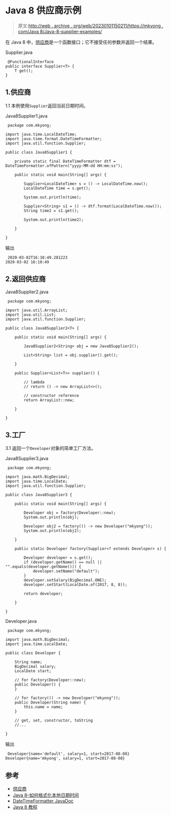 # Java 8 供应商示例

> 原文:[http://web . archive . org/web/20230101150211/https://mkyong . com/Java 8/Java-8-supplier-examples/](http://web.archive.org/web/20230101150211/https://mkyong.com/java8/java-8-supplier-examples/)

在 Java 8 中，[供应商](http://web.archive.org/web/20221206011825/https://docs.oracle.com/javase/8/docs/api/java/util/function/Supplier.html)是一个函数接口；它不接受任何参数并返回一个结果。

Supplier.java

```
 @FunctionalInterface
public interface Supplier<T> {
    T get();
} 
```

## 1.供应商

1.1 本例使用`Supplier`返回当前日期时间。

Java8Supplier1.java

```
 package com.mkyong;

import java.time.LocalDateTime;
import java.time.format.DateTimeFormatter;
import java.util.function.Supplier;

public class Java8Supplier1 {

    private static final DateTimeFormatter dtf = DateTimeFormatter.ofPattern("yyyy-MM-dd HH:mm:ss");

    public static void main(String[] args) {

        Supplier<LocalDateTime> s = () -> LocalDateTime.now();
        LocalDateTime time = s.get();

        System.out.println(time);

        Supplier<String> s1 = () -> dtf.format(LocalDateTime.now());
        String time2 = s1.get();

        System.out.println(time2);

    }

} 
```

输出

```
 2020-03-02T16:10:49.281223
2020-03-02 16:10:49 
```

## 2.返回供应商

Java8Supplier2.java

```
 package com.mkyong;

import java.util.ArrayList;
import java.util.List;
import java.util.function.Supplier;

public class Java8Supplier2<T> {

    public static void main(String[] args) {

        Java8Supplier2<String> obj = new Java8Supplier2();

        List<String> list = obj.supplier().get();

    }

    public Supplier<List<T>> supplier() {

        // lambda
        // return () -> new ArrayList<>();

        // constructor reference
        return ArrayList::new;

    }

} 
```

## 3.工厂

3.1 返回一个`Developer`对象的简单工厂方法。

Java8Supplier3.java

```
 package com.mkyong;

import java.math.BigDecimal;
import java.time.LocalDate;
import java.util.function.Supplier;

public class Java8Supplier3 {

    public static void main(String[] args) {

        Developer obj = factory(Developer::new);
        System.out.println(obj);

        Developer obj2 = factory(() -> new Developer("mkyong"));
        System.out.println(obj2);

    }

    public static Developer factory(Supplier<? extends Developer> s) {

        Developer developer = s.get();
        if (developer.getName() == null || "".equals(developer.getName())) {
            developer.setName("default");
        }
        developer.setSalary(BigDecimal.ONE);
        developer.setStart(LocalDate.of(2017, 8, 8));

        return developer;

    }

} 
```

Developer.java

```
 package com.mkyong;

import java.math.BigDecimal;
import java.time.LocalDate;

public class Developer {

    String name;
    BigDecimal salary;
    LocalDate start;

    // for factory(Developer::new);
    public Developer() {
    }

    // for factory(() -> new Developer("mkyong"));
    public Developer(String name) {
        this.name = name;
    }

    // get, set, constructor, toString
    //...

} 
```

输出

```
 Developer{name='default', salary=1, start=2017-08-08}
Developer{name='mkyong', salary=1, start=2017-08-08} 
```

## 参考

*   [供应商](http://web.archive.org/web/20221206011825/https://docs.oracle.com/javase/8/docs/api/java/util/function/Supplier.html)
*   [Java 8–如何格式化本地日期时间](/web/20221206011825/https://mkyong.com/java8/java-8-how-to-format-localdatetime/)
*   [DateTimeFormatter JavaDoc](http://web.archive.org/web/20221206011825/https://docs.oracle.com/javase/8/docs/api/java/time/format/DateTimeFormatter.html)
*   [Java 8 教程](/web/20221206011825/https://mkyong.com/tutorials/java-8-tutorials/)

<input type="hidden" id="mkyong-current-postId" value="15514">